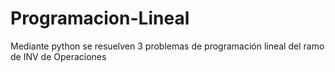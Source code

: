 # Programacion-Lineal
Mediante python se resuelven 3 problemas de programación lineal del ramo de INV de Operaciones
